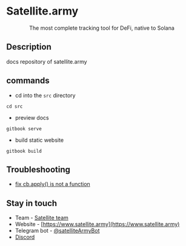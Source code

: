 <p align="center">
  <h1>Satellite.army</h1>
</p>

  <p align="center">The most complete tracking tool for DeFi, native to Solana</p>
    <p align="center">

## Description

docs repository of satellite.army

## commands

- cd into the `src` directory

`cd src`

- preview docs

`gitbook serve`

- build static website

`gitbook build`

## Troubleshooting

- [fix cb.apply() is not a function](https://flaviocopes.com/cb-apply-not-a-function/)

## Stay in touch

- Team - [Satellite team](satellite.army.99@gmail.com)
- Website - [https://www.satellite.army](https://www.satellite.army)
- Telegram bot - [@satelliteArmyBot](https://t.me/satelliteArmyBot)
- [Discord](discord.gg/kqjRDCDk)
